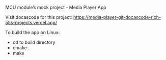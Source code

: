 MCU module’s mock project - Media Player App

Visit docascode for this project: https://media-player-git-docascode-rich-55s-projects.vercel.app/

To build the app on Linux:
  + cd to build directory
  + cmake .
  + make
